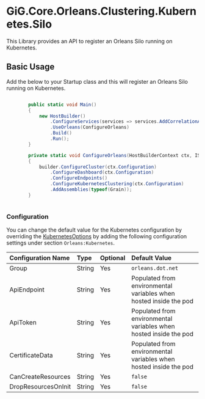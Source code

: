 # GiG.Core.Orleans.Clustering.Kubernetes.Silo

This Library provides an API to register an Orleans Silo running on Kubernetes.

## Basic Usage

Add the below to your Startup class and this will register an Orleans Silo running on Kubernetes.

```csharp

        public static void Main()
        {
            new HostBuilder()
                .ConfigureServices(services => services.AddCorrelationAccessor())
                .UseOrleans(ConfigureOrleans)
                .Build()
                .Run();
        }

        private static void ConfigureOrleans(HostBuilderContext ctx, ISiloBuilder builder)
        {
            builder.ConfigureCluster(ctx.Configuration)
                .ConfigureDashboard(ctx.Configuration)
                .ConfigureEndpoints()
                .ConfigureKubernetesClustering(ctx.Configuration)
                .AddAssemblies(typeof(Grain));
        }
        
```

### Configuration

You can change the default value for the Kubernetes configuration by overriding the [KubernetesOptions](..\src\GiG.Core.Orleans.Clustering.Kubernetes.Silo\Configurations\KubernetesSiloOptions.cs) by adding the following configuration settings under section `Orleans:Kubernetes`.

| Configuration Name  | Type   | Optional | Default Value                                                     |
|:--------------------|:-------|:---------|:------------------------------------------------------------------|
| Group               | String | Yes      | `orleans.dot.net`                                                 |
| ApiEndpoint         | String | Yes      | Populated from environmental variables when hosted inside the pod |
| ApiToken            | String | Yes      | Populated from environmental variables when hosted inside the pod |
| CertificateData     | String | Yes      | Populated from environmental variables when hosted inside the pod |
| CanCreateResources  | String | Yes      | `false`                                                           |
| DropResourcesOnInit | String | Yes      | `false`                                                           |
